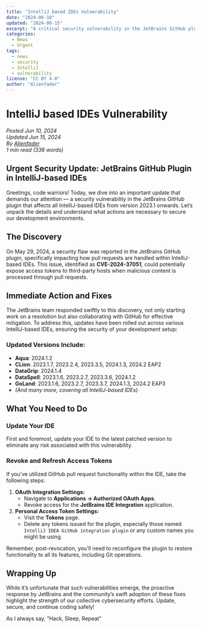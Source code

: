 ```yaml
---
title: "IntelliJ based IDEs Vulnerability"
date: "2024-06-10"
updated: "2024-06-15"
excerpt: "A critical security vulnerability in the JetBrains GitHub plugin affects IntelliJ-based IDEs. Learn the steps needed to secure your development environment."
categories:
  - News
  - Urgent
tags:
  - news
  - security
  - IntelliJ
  - vulnerability
license: "CC BY 4.0"
author: "Alienfader"
---
```


# IntelliJ based IDEs Vulnerability

*Posted Jun 10, 2024*  
*Updated Jun 15, 2024*  
*By [Alienfader](https://twitter.com/Alienfader)*  
*1 min read (338 words)*

## Urgent Security Update: JetBrains GitHub Plugin in IntelliJ-based IDEs

Greetings, code warriors! Today, we dive into an important update that demands our attention — a security vulnerability in the JetBrains GitHub plugin that affects all IntelliJ-based IDEs from version 2023.1 onwards. Let’s unpack the details and understand what actions are necessary to secure our development environments.

## The Discovery

On May 29, 2024, a security flaw was reported in the JetBrains GitHub plugin, specifically impacting how pull requests are handled within IntelliJ-based IDEs. This issue, identified as **CVE-2024-37051**, could potentially expose access tokens to third-party hosts when malicious content is processed through pull requests.

## Immediate Action and Fixes

The JetBrains team responded swiftly to this discovery, not only starting work on a resolution but also collaborating with GitHub for effective mitigation. To address this, updates have been rolled out across various IntelliJ-based IDEs, ensuring the security of your development setup:

### Updated Versions Include:

- **Aqua**: 2024.1.2
- **CLion**: 2023.1.7, 2023.2.4, 2023.3.5, 2024.1.3, 2024.2 EAP2
- **DataGrip**: 2024.1.4
- **DataSpell**: 2023.1.6, 2023.2.7, 2023.3.6, 2024.1.2
- **GoLand**: 2023.1.6, 2023.2.7, 2023.3.7, 2024.1.3, 2024.2 EAP3
- *(And many more, covering all IntelliJ-based IDEs)*

## What You Need to Do

### Update Your IDE

First and foremost, update your IDE to the latest patched version to eliminate any risk associated with this vulnerability.

### Revoke and Refresh Access Tokens

If you’ve utilized GitHub pull request functionality within the IDE, take the following steps:

1. **OAuth Integration Settings:**
   - Navigate to **Applications → Authorized OAuth Apps**.
   - Revoke access for the **JetBrains IDE Integration** application.
2. **Personal Access Token Settings:**
   - Visit the **Tokens** page.
   - Delete any tokens issued for the plugin, especially those named `IntelliJ IDEA GitHub integration plugin` or any custom names you might be using.

Remember, post-revocation, you’ll need to reconfigure the plugin to restore functionality to all its features, including Git operations.

## Wrapping Up

While it’s unfortunate that such vulnerabilities emerge, the proactive response by JetBrains and the community’s swift adoption of these fixes highlight the strength of our collective cybersecurity efforts. Update, secure, and continue coding safely!

As I always say, “Hack, Sleep, Repeat”
